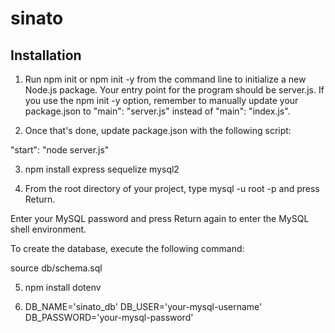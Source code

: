 # sinato

## Installation
1) Run npm init or npm init -y from the command line to initialize a new Node.js package. Your entry point for the program should be server.js. If you use the npm init -y option, remember to manually update your package.json to "main": "server.js" instead of "main": "index.js".

2) Once that's done, update package.json with the following script:

"start": "node server.js"

3) npm install express sequelize mysql2

4) From the root directory of your project, type mysql -u root -p and press Return.

Enter your MySQL password and press Return again to enter the MySQL shell environment.

To create the database, execute the following command:

source db/schema.sql

5) npm install dotenv

6) DB_NAME='sinato_db'
DB_USER='your-mysql-username'
DB_PASSWORD='your-mysql-password'